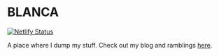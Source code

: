 # BLANCA

[![Netlify Status](https://api.netlify.com/api/v1/badges/c2df4467-e2d0-40ce-8358-09da9d6a1fd6/deploy-status)](https://app.netlify.com/sites/blanca/deploys)

A place where I dump my stuff. Check out my blog and ramblings [here](https://blanca.netlify.com/blog).

